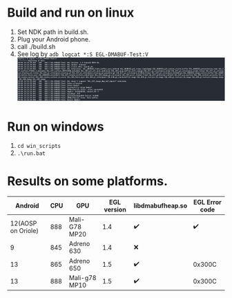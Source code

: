 # Build and run on linux
1. Set NDK path in build.sh.
2. Plug your Android phone.
3. call ./build.sh
4. See log by `adb logcat *:S EGL-DMABUF-Test:V`
![](./images/logs-screenshot.png)

# Run on windows
1. `cd win_scripts`
2. `.\run.bat`

# Results on some platforms.
| Android            | CPU | GPU           | EGL version | libdmabufheap.so | EGL Error code |
| ------------------ | --- | ------------- | ----------- | ---------------- | -------------- |
| 12(AOSP on Oriole) | 888 | Mali-G78 MP20 | 1.4         | ✔️               | ✔️             |
| 9                  | 845 | Adreno 630    | 1.4         | ❌                |                |
| 13                 | 865 | Adreno 650    | 1.5         | ✔️               | 0x300C         |
| 13                 | 888 | Mali-g78 MP10 | 1.5         | ✔️               | 0x300C         |